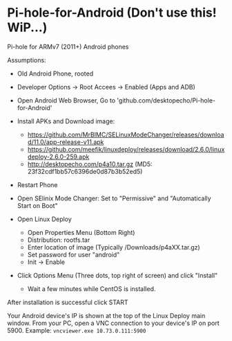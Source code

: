 # Pi-hole-for-Android (Don't use this! WiP...)
Pi-hole for ARMv7 (2011+) Android phones 

Assumptions:

- Old Android Phone, rooted
- Developer Options -> Root Accees -> Enabled (Apps and ADB)
- Open Android Web Browser, Go to 'github.com/desktopecho/Pi-hole-for-Android'
- Install APKs and Download image:

  - https://github.com/MrBIMC/SELinuxModeChanger/releases/download/11.0/app-release-v11.apk
  - https://github.com/meefik/linuxdeploy/releases/download/2.6.0/linuxdeploy-2.6.0-259.apk
  - http://desktopecho.com/p4a10.tar.gz (MD5: 23f32cdf1bb57c6396de0d87b3b52ed5)

- Restart Phone
- Open SElinix Mode Changer:  Set to "Permissive" and "Automatically Start on Boot"
- Open Linux Deploy
     -  Open Properties Menu (Bottom Right)
     -  Distribution: rootfs.tar
     -  Enter location of image (Typically /Downloads/p4aXX.tar.gz)
     -  Set password for user "android"
     -  Init -> Enable
 - Click Options Menu (Three dots, top right of screen) and click "Install" 
     -  Wait a few minutes while CentOS is installed.
   
 After installation is successful click START
 
Your Android device's IP is shown at the top of the Linux Deploy main window.
From your PC, open a VNC connection to your device's IP on port 5900. 
Example: ```vncviewer.exe 10.73.0.111:5900```

 

